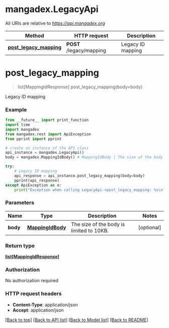 # mangadex.LegacyApi

All URIs are relative to *https://api.mangadex.org*

Method | HTTP request | Description
------------- | ------------- | -------------
[**post_legacy_mapping**](LegacyApi.md#post_legacy_mapping) | **POST** /legacy/mapping | Legacy ID mapping

# **post_legacy_mapping**
> list[MappingIdResponse] post_legacy_mapping(body=body)

Legacy ID mapping

### Example
```python
from __future__ import print_function
import time
import mangadex
from mangadex.rest import ApiException
from pprint import pprint

# create an instance of the API class
api_instance = mangadex.LegacyApi()
body = mangadex.MappingIdBody() # MappingIdBody | The size of the body is limited to 10KB. (optional)

try:
    # Legacy ID mapping
    api_response = api_instance.post_legacy_mapping(body=body)
    pprint(api_response)
except ApiException as e:
    print("Exception when calling LegacyApi->post_legacy_mapping: %s\n" % e)
```

### Parameters

Name | Type | Description  | Notes
------------- | ------------- | ------------- | -------------
 **body** | [**MappingIdBody**](MappingIdBody.md)| The size of the body is limited to 10KB. | [optional] 

### Return type

[**list[MappingIdResponse]**](MappingIdResponse.md)

### Authorization

No authorization required

### HTTP request headers

 - **Content-Type**: application/json
 - **Accept**: application/json

[[Back to top]](#) [[Back to API list]](../README.md#documentation-for-api-endpoints) [[Back to Model list]](../README.md#documentation-for-models) [[Back to README]](../README.md)

